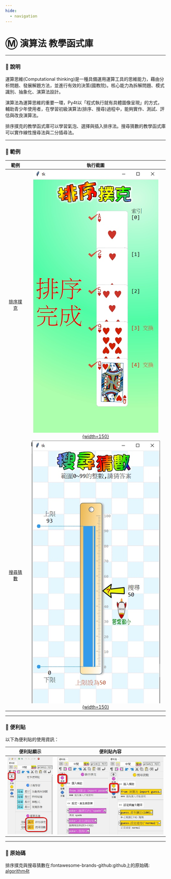 ```yaml
---
hide:
  - navigation
---
```


# Ⓜ️ 演算法 教學函式庫

---------------

### 📗 說明

運算思維(Computational thinking)是一種具備運用運算工具的思維能力，藉由分析問題、發展解題方法，並進行有效的決策(國教院)。核心能力為拆解問題、模式識別、抽象化、演算法設計。

演算法為運算思維的重要一環，Py4t以「程式執行就有具體圖像呈現」的方式，輔助青少年使用者，在學習初級演算法(排序、搜尋)過程中，能夠實作、測試、評估與改良演算法。

排序撲克的教學函式庫可以學習氣泡、選擇與插入排序法。搜尋猜數的教學函式庫可以實作線性搜尋法與二分插尋法。

---------------



### 📘 範例



| 範例                             | 執行截圖                                                              |
| :-----------:                    | :------------------------------------:                            |
| [排序撲克](poker_sort.md)     | [![排序撲克](poker_sort.jpg){width=150}](poker_sort.md)           |
| [搜尋猜數](search_guess.md)   | [![搜尋猜數](search_guess.jpg){width=150}](search_guess.md)     |

---------------


### 📕 便利貼

以下為便利貼的使用資訊：

| 便利貼顯示                           | 便利貼內容                                                              |
| :-----------:                    | :------------------------------------:                            |
| ![顯示](comthink_display_postit.jpg)    | ![便利貼](comthink_postit.jpg)    |




---------------

### 📙 原始碼

排序撲克與搜尋猜數在:fontawesome-brands-github:github上的原始碼: [algorithm4t](https://github.com/beardad1975/algorithm4t)

